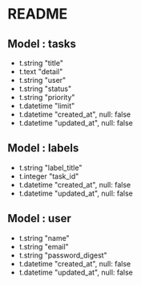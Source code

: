 # README

## Model : tasks

* t.string "title"
* t.text "detail"
* t.string "user"
* t.string "status"
* t.string "priority"
* t.datetime "limit"
* t.datetime "created_at", null: false
* t.datetime "updated_at", null: false

## Model : labels

* t.string "label_title"
* t.integer "task_id"
* t.datetime "created_at", null: false
* t.datetime "updated_at", null: false


## Model : user

* t.string "name"
* t.string "email"
* t.string "password_digest"
* t.datetime "created_at", null: false
* t.datetime "updated_at", null: false
